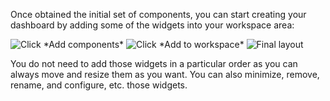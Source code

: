 Once obtained the initial set of components, you can start creating your
dashboard by adding some of the widgets into your workspace area:

<img src="../images/building_mashup/add_widget_button.png" srcset="../images/building_mashup/add_widget_button.png 2x" alt="Click *Add components*"/>

<img src="../images/building_mashup/add_linear_graph.png" srcset="../images/building_mashup/add_linear_graph.png 2x" alt="Click *Add to workspace*"/>

<img src="../images/building_mashup/final_layout.png" srcset="../images/building_mashup/final_layout.png 2x" alt="Final layout"/>

You do not need to add those widgets in a particular order as you can
always move and resize them as you want. You can also minimize, remove,
rename, and configure, etc. those widgets.
